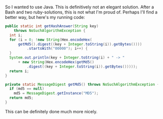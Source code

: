 So I wanted to use Java. This is definitively not an elegant solution.
After a Bash and two ruby-solutions, this is not what I'm proud of. Perhaps
I'll find a better way, but here's my running code:

````java
public static int getHashAnswer(String key)
    throws NoSuchAlgorithmException {
  int i;
  for (i = 0; !new String(Hex.encodeHex(
      getMd5().digest((key + Integer.toString(i)).getBytes())))
          .startsWith("00000"); i++) {
  }
  System.out.println(key + Integer.toString(i) + " -> "
      + new String(Hex.encodeHex(getMd5()
          .digest((key + Integer.toString(i)).getBytes()))));
  return i;
}

private static MessageDigest getMd5() throws NoSuchAlgorithmException {
  if (md5 == null)
    md5 = MessageDigest.getInstance("MD5");
  return md5;
}
````

This can be definitely done much more nicely.
